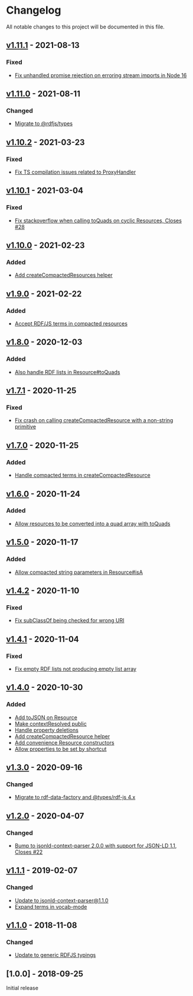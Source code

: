 # Changelog
All notable changes to this project will be documented in this file.

<a name="v1.11.1"></a>
## [v1.11.1](https://github.com/rubensworks/rdf-object.js/compare/v1.11.0...v1.11.1) - 2021-08-13

### Fixed
* [Fix unhandled promise rejection on erroring stream imports in Node 16](https://github.com/rubensworks/rdf-object.js/commit/18b03589b797ea932d7c5afd10f58168aaf22138)

<a name="v1.11.0"></a>
## [v1.11.0](https://github.com/rubensworks/rdf-object.js/compare/v1.10.2...v1.11.0) - 2021-08-11

### Changed
* [Migrate to @rdfjs/types](https://github.com/rubensworks/rdf-object.js/commit/3035113964ce8e3009ef0aa778339d19ae302615)

<a name="v1.10.2"></a>
## [v1.10.2](https://github.com/rubensworks/rdf-object.js/compare/v1.10.1...v1.10.2) - 2021-03-23

### Fixed
* [Fix TS compilation issues related to ProxyHandler](https://github.com/rubensworks/rdf-object.js/commit/757436e78f57fa93161a7a6fb79f28e622a4589c)

<a name="v1.10.1"></a>
## [v1.10.1](https://github.com/rubensworks/rdf-object.js/compare/v1.10.0...v1.10.1) - 2021-03-04

### Fixed
* [Fix stackoverflow when calling toQuads on cyclic Resources, Closes #28](https://github.com/rubensworks/rdf-object.js/commit/0d897660cf67dde8d1d8aedaaaedb0fdf6c17967)

<a name="v1.10.0"></a>
## [v1.10.0](https://github.com/rubensworks/rdf-object.js/compare/v1.9.0...v1.10.0) - 2021-02-23

### Added
* [Add createCompactedResources helper](https://github.com/rubensworks/rdf-object.js/commit/8151ed947dca616b121db9a17df7cc19f34ad418)

<a name="v1.9.0"></a>
## [v1.9.0](https://github.com/rubensworks/rdf-object.js/compare/v1.8.0...v1.9.0) - 2021-02-22

### Added
* [Accept RDF/JS terms in compacted resources](https://github.com/rubensworks/rdf-object.js/commit/e6ddc5c13841734ba0cfc26c03abb903210ace28)

<a name="v1.8.0"></a>
## [v1.8.0](https://github.com/rubensworks/rdf-object.js/compare/v1.7.1...v1.8.0) - 2020-12-03

### Added
* [Also handle RDF lists in Resource#toQuads](https://github.com/rubensworks/rdf-object.js/commit/70dd1bdce52e6a7a653f0b4c4d3b55c5b1008a7f)

<a name="v1.7.1"></a>
## [v1.7.1](https://github.com/rubensworks/rdf-object.js/compare/v1.7.0...v1.7.1) - 2020-11-25

### Fixed
* [Fix crash on calling createCompactedResource with a non-string primitive](https://github.com/rubensworks/rdf-object.js/commit/37cbe90e39dc730a547a6cb3210dd1d481b5325a)

<a name="v1.7.0"></a>
## [v1.7.0](https://github.com/rubensworks/rdf-object.js/compare/v1.6.0...v1.7.0) - 2020-11-25

### Added
* [Handle compacted terms in createCompactedResource](https://github.com/rubensworks/rdf-object.js/commit/21e73deefa9e531d9c278df3dd78994bca53b09d)

<a name="v1.6.0"></a>
## [v1.6.0](https://github.com/rubensworks/rdf-object.js/compare/v1.5.0...v1.6.0) - 2020-11-24

### Added
* [Allow resources to be converted into a quad array with toQuads](https://github.com/rubensworks/rdf-object.js/commit/0cfb7bac733d9cc0ab393f293f222d22951e8ce5)

<a name="v1.5.0"></a>
## [v1.5.0](https://github.com/rubensworks/rdf-object.js/compare/v1.4.2...v1.5.0) - 2020-11-17

### Added
* [Allow compacted string parameters in Resource#isA](https://github.com/rubensworks/rdf-object.js/commit/d63d9b63dcd9acaf0191d94ae3af77463c5abdf4)

<a name="v1.4.2"></a>
## [v1.4.2](https://github.com/rubensworks/rdf-object.js/compare/v1.4.1...v1.4.2) - 2020-11-10

### Fixed
* [Fix subClassOf being checked for wrong URI](https://github.com/rubensworks/rdf-object.js/commit/e3a3a7d97413ed7b59252b0d007805b76a12fe9a)

<a name="v1.4.1"></a>
## [v1.4.1](https://github.com/rubensworks/rdf-object.js/compare/v1.4.0...v1.4.1) - 2020-11-04

### Fixed
* [Fix empty RDF lists not producing empty list array](https://github.com/rubensworks/rdf-object.js/commit/6e00df576504461bb62edb17a1c78bf8c8d3e3a1)

<a name="v1.4.0"></a>
## [v1.4.0](https://github.com/rubensworks/rdf-object.js/compare/v1.3.0...v1.4.0) - 2020-10-30

### Added
* [Add toJSON on Resource](https://github.com/rubensworks/rdf-object.js/commit/3fc635e4faad7f2b3c6c4649a44d0dc346ff3313)
* [Make contextResolved public](https://github.com/rubensworks/rdf-object.js/commit/4ddd61c90e56644014f536dc7445ccb9dc3776a0)
* [Handle property deletions](https://github.com/rubensworks/rdf-object.js/commit/116fa640197605615d62873bb1f64d03097e6e6e)
* [Add createCompactedResource helper](https://github.com/rubensworks/rdf-object.js/commit/8c22c98f5b19207ec7d6f1bd09f894670312bf82)
* [Add convenience Resource constructors](https://github.com/rubensworks/rdf-object.js/commit/e86542e3df64942a413043b91e2aef4bebc13ae0)
* [Allow properties to be set by shortcut](https://github.com/rubensworks/rdf-object.js/commit/8aebf52b4064eb688bc6faa4ab866d328f1148b9)

<a name="v1.3.0"></a>
## [v1.3.0](https://github.com/rubensworks/rdf-object.js/compare/v1.2.0...v1.3.0) - 2020-09-16

### Changed
* [Migrate to rdf-data-factory and @types/rdf-js 4.x](https://github.com/rubensworks/rdf-object.js/commit/b65bac5a99d2b4a4149dde1c199a3b44242f15c6)

<a name="v1.2.0"></a>
## [v1.2.0](https://github.com/rubensworks/rdf-object.js/compare/v1.1.0...v1.2.0) - 2020-04-07

### Changed
* [Bump to jsonld-context-parser 2.0.0 with support for JSON-LD 1.1, Closes #22](https://github.com/rubensworks/rdf-object.js/commit/5113bf2266c1d2249e62a19a028d62e65085e65b)

<a name="v1.1.1"></a>
## [v1.1.1](https://github.com/rubensworks/rdf-object.js/compare/v1.1.0...v1.1.1) - 2019-02-07

### Changed
* [Update to jsonld-context-parser@1.1.0](https://github.com/rubensworks/rdf-object.js/commit/9db628b2c3bbd8f37b82026e1fe944b6a3f5da9f)
* [Expand terms in vocab-mode](https://github.com/rubensworks/rdf-object.js/commit/24e1120f49ed649daed8afd74b7f57e9290958ef)

<a name="v1.1.0"></a>
## [v1.1.0](https://github.com/rubensworks/rdf-object.js/compare/v1.0.0...v1.1.0) - 2018-11-08

### Changed
* [Update to generic RDFJS typings](https://github.com/rubensworks/rdf-object.js/commit/6aae54a3f43c1673e53e500346e2f6616b9a859f)

<a name="1.0.0"></a>
## [1.0.0] - 2018-09-25
Initial release
